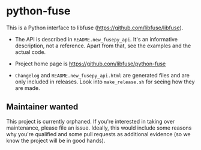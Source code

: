# python-fuse #

This is a Python interface to libfuse
(https://github.com/libfuse/libfuse).

* The API is described in ``README.new_fusepy_api``. It's an
  informative description, not a reference. Apart from that, see the
  examples and the actual code.

* Project home page is https://github.com/libfuse/python-fuse

* ``Changelog`` and ``README.new_fusepy_api.html`` are generated files
  and are only included in releases. Look into ``make_release.sh`` for
  seeing how they are made.

## Maintainer wanted ##

This project is currently orphaned. If you're interested in taking
over maintenance, please file an issue. Ideally, this would include
some reasons why you're qualified and some pull requests as
additional evidence (so we know the project will be in good hands).
